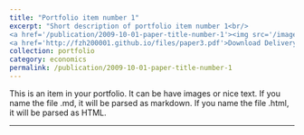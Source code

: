 ```yaml
---
title: "Portfolio item number 1"
excerpt: "Short description of portfolio item number 1<br/>
<a href='/publication/2009-10-01-paper-title-number-1'><img src='/images/500x300.png'></a><br/>
<a href='http://fzh200001.github.io/files/paper3.pdf'>Download Delivery</a>"
collection: portfolio
category: economics
permalink: /publication/2009-10-01-paper-title-number-1
---
```


This is an item in your portfolio. It can be have images or nice text. If you name the file .md, it will be parsed as markdown. If you name the file .html, it will be parsed as HTML.  

---

